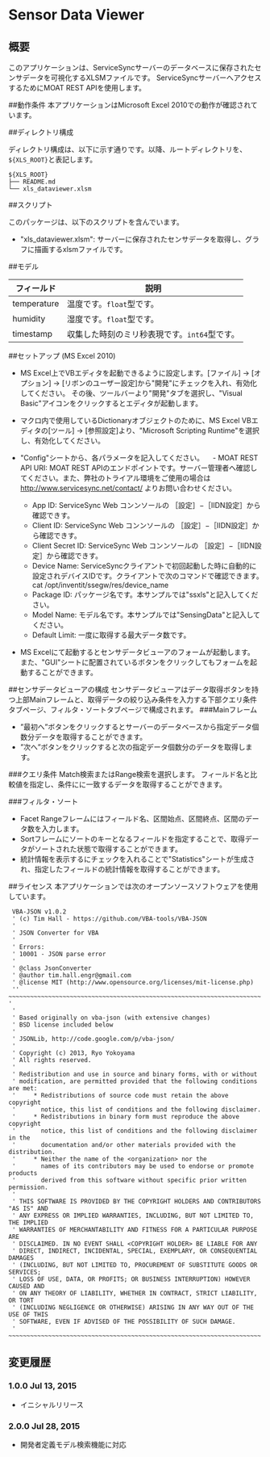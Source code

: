 Sensor Data Viewer 
========

## 概要

このアプリケーションは、ServiceSyncサーバーのデータベースに保存されたセンサデータを可視化するXLSMファイルです。
ServiceSyncサーバーへアクセスするためにMOAT REST APIを使用します。

##動作条件
本アプリケーションはMicrosoft Excel 2010での動作が確認されています。

##ディレクトリ構成

ディレクトリ構成は、以下に示す通りです。以降、ルートディレクトリを、`${XLS_ROOT}`と表記します。

```
${XLS_ROOT}
├── README.md
└── xls_dataviewer.xlsm 
```
##スクリプト

このパッケージは、以下のスクリプトを含んでいます。

- "xls_dataviewer.xlsm": サーバーに保存されたセンサデータを取得し、グラフに描画するxlsmファイルです。

##モデル

| フィールド | 説明 |
|---|---|
| temperature | 温度です。`float`型です。 |
| humidity | 湿度です。`float`型です。 |
| timestamp | 収集した時刻のミリ秒表現です。`int64`型です。 |

##セットアップ (MS Excel 2010)

- MS Excel上でVBエディタを起動できるように設定します。[ファイル] -> [オプション] -> [リボンのユーザー設定]から"開発"にチェックを入れ、有効化してください。
その後、ツールバーより"開発"タブを選択し、"Visual Basic"アイコンをクリックするとエディタが起動します。

- マクロ内で使用しているDictionaryオブジェクトのために、MS Excel VBエディタの[ツール] -> [参照設定]より、"Microsoft Scripting Runtime"を選択し、有効化してください。

- "Config"シートから、各パラメータを記入してください。
　- MOAT REST API URI: MOAT REST APIのエンドポイントです。サーバー管理者へ確認してください。また、弊社のトライアル環境をご使用の場合は http://www.servicesync.net/contact/ よりお問い合わせください。
  - App ID: ServiceSync Web コンンソールの ［設定］−［IIDN設定］から確認できす。
  - Client ID: ServiceSync Web コンンソールの ［設定］−［IIDN設定］から確認できす。
  - Client Secret ID: ServiceSync Web コンンソールの ［設定］−［IIDN設定］から確認できす。
  - Device Name: ServiceSyncクライアントで初回起動した時に自動的に設定されデバイスIDです。クライアントで次のコマンドで確認できます。　cat /opt/inventit/ssegw/res/device_name
  - Package ID: パッケージ名です。本サンプルでは"ssxls"と記入してください。
  - Model Name: モデル名です。本サンプルでは"SensingData"と記入してください。
  - Default Limit: 一度に取得する最大データ数です。

- MS Excelにて起動するとセンサデータビューアのフォームが起動します。
また、"GUI"シートに配置されているボタンをクリックしてもフォームを起動することができます。

##センサデータビューアの構成
センサデータビューアはデータ取得ボタンを持つ上部Mainフレームと、取得データの絞り込み条件を入力する下部クエリ条件タブページ、フィルタ・ソートタブページで構成されます。
###Mainフレーム
- ”最初へ”ボタンをクリックするとサーバーのデータベースから指定データ個数分データを取得することができます。
- ”次へ”ボタンをクリックすると次の指定データ個数分のデータを取得します。

###クエリ条件
Match検索またはRange検索を選択します。
フィールド名と比較値を指定し、条件にに一致するデータを取得することができます。

###フィルタ・ソート
- Facet Rangeフレームにはフィールド名、区間始点、区間終点、区間のデータ数を入力します。
- Sortフレームにソートのキーとなるフィールドを指定することで、取得データがソートされた状態で取得することができます。
- 統計情報を表示するにチェックを入れることで"Statistics"シートが生成され、指定したフィールドの統計情報を取得することができます。

##ライセンス
本アプリケーションでは次のオープンソースソフトウェアを使用しています。

````
 VBA-JSON v1.0.2
 ' (c) Tim Hall - https://github.com/VBA-tools/VBA-JSON
 '
 ' JSON Converter for VBA
 '
 ' Errors:
 ' 10001 - JSON parse error
 '
 ' @class JsonConverter
 ' @author tim.hall.engr@gmail.com
 ' @license MIT (http://www.opensource.org/licenses/mit-license.php)
 '' ~~~~~~~~~~~~~~~~~~~~~~~~~~~~~~~~~~~~~~~~~~~~~~~~~~~~~~~~~~~~~~~~~~~~~~ '
 '
 ' Based originally on vba-json (with extensive changes)
 ' BSD license included below
 '
 ' JSONLib, http://code.google.com/p/vba-json/
 '
 ' Copyright (c) 2013, Ryo Yokoyama
 ' All rights reserved.
 '
 ' Redistribution and use in source and binary forms, with or without
 ' modification, are permitted provided that the following conditions are met:
 '     * Redistributions of source code must retain the above copyright
 '       notice, this list of conditions and the following disclaimer.
 '     * Redistributions in binary form must reproduce the above copyright
 '       notice, this list of conditions and the following disclaimer in the
 '       documentation and/or other materials provided with the distribution.
 '     * Neither the name of the <organization> nor the
 '       names of its contributors may be used to endorse or promote products
 '       derived from this software without specific prior written permission.
 '
 ' THIS SOFTWARE IS PROVIDED BY THE COPYRIGHT HOLDERS AND CONTRIBUTORS "AS IS" AND
 ' ANY EXPRESS OR IMPLIED WARRANTIES, INCLUDING, BUT NOT LIMITED TO, THE IMPLIED
 ' WARRANTIES OF MERCHANTABILITY AND FITNESS FOR A PARTICULAR PURPOSE ARE
 ' DISCLAIMED. IN NO EVENT SHALL <COPYRIGHT HOLDER> BE LIABLE FOR ANY
 ' DIRECT, INDIRECT, INCIDENTAL, SPECIAL, EXEMPLARY, OR CONSEQUENTIAL DAMAGES
 ' (INCLUDING, BUT NOT LIMITED TO, PROCUREMENT OF SUBSTITUTE GOODS OR SERVICES;
 ' LOSS OF USE, DATA, OR PROFITS; OR BUSINESS INTERRUPTION) HOWEVER CAUSED AND
 ' ON ANY THEORY OF LIABILITY, WHETHER IN CONTRACT, STRICT LIABILITY, OR TORT
 ' (INCLUDING NEGLIGENCE OR OTHERWISE) ARISING IN ANY WAY OUT OF THE USE OF THIS
 ' SOFTWARE, EVEN IF ADVISED OF THE POSSIBILITY OF SUCH DAMAGE.
 ' ~~~~~~~~~~~~~~~~~~~~~~~~~~~~~~~~~~~~~~~~~~~~~~~~~~~~~~~~~~~~~~~~~~~~~~ 
````

## 変更履歴

### 1.0.0 Jul 13, 2015

- イニシャルリリース

### 2.0.0 Jul 28, 2015

- 開発者定義モデル検索機能に対応
